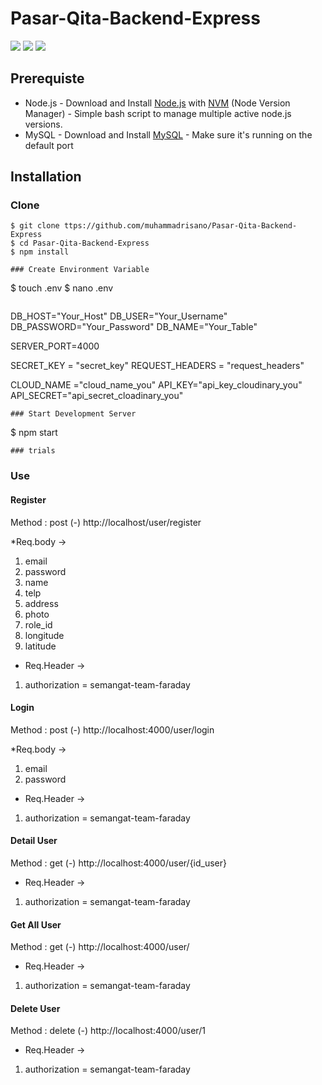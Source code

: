 # Pasar-Qita-Backend-Express
![](https://img.shields.io/badge/Code%20Style-Standard-yellow.svg)
![](https://img.shields.io/badge/Dependencies-Express-green.svg)
![](https://img.shields.io/badge/License-Beerware-yellowgreen.svg)

## Prerequiste
- Node.js - Download and Install [Node.js](https://nodejs.org/en/) with [NVM](https://github.com/creationix/nvm) (Node Version Manager) - Simple bash script to manage multiple active node.js versions.
- MySQL - Download and Install [MySQL](https://www.mysql.com/downloads/) - Make sure it's running on the default port

## Installation
### Clone
```
$ git clone ttps://github.com/muhammadrisano/Pasar-Qita-Backend-Express
$ cd Pasar-Qita-Backend-Express
$ npm install

### Create Environment Variable
```
$ touch .env
$ nano .env
```

```
DB_HOST="Your_Host"
DB_USER="Your_Username"
DB_PASSWORD="Your_Password"
DB_NAME="Your_Table"

SERVER_PORT=4000


SECRET_KEY = "secret_key"
REQUEST_HEADERS = "request_headers"

CLOUD_NAME ="cloud_name_you"
API_KEY="api_key_cloudinary_you"
API_SECRET="api_secret_cloadinary_you"



```
### Start Development Server
```
$ npm start
```
### trials
```

### Use
#### Register
Method : post
(-) http://localhost/user/register

*Req.body ->
1. email
2. password
3. name
4. telp
5. address
6. photo
7. role_id
8. longitude
9. latitude
* Req.Header ->
1. authorization = semangat-team-faraday

#### Login
Method : post
(-) http://localhost:4000/user/login

*Req.body ->
1. email
2. password

* Req.Header ->
1. authorization = semangat-team-faraday

#### Detail User
Method : get
(-) http://localhost:4000/user/{id_user}

* Req.Header ->
1. authorization = semangat-team-faraday


#### Get All User
Method : get
(-) http://localhost:4000/user/

* Req.Header ->
1. authorization = semangat-team-faraday


#### Delete User
Method : delete
(-) http://localhost:4000/user/1

* Req.Header ->
1. authorization = semangat-team-faraday



